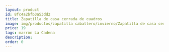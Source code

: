 ```yaml
---
layout: product
id: 8fc4a2bfb3a53dd2
title: Zapatilla de casa cerrada de cuadros
image: img/productos/zapatilla caballero/invierno/Zapatilla de casa cerrada de cuadros=19=marrón La Cadena.webp
price: 19
tags: marrón La Cadena
description: 
order: 0
---
```

